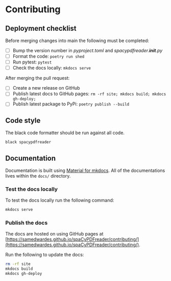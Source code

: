# Contributing

## Deployment checklist

Before merging changes into main the following must be completed:

- [ ] Bump the version number in *pyproject.toml* and *spacypdfreader.__init__.py*
- [ ] Format the code: `poetry run shed`
- [ ] Run pytest: `pytest`
- [ ] Check the docs locally: `mkdocs serve`

After merging the pull request:

- [ ] Create a new release on GitHub
- [ ] Publish latest docs to GitHub pages: `rm -rf site; mkdocs build; mkdocs gh-deploy;`
- [ ] Publish latest package to PyPi: `poetry publish --build`

## Code style

The black code formatter should be run against all code.

```bash
black spacypdfreader
```

## Documentation

Documentation is built using [Material for mkdocs](https://squidfunk.github.io/mkdocs-material/). All of the documentations lives within the `docs/` directory.

### Test the docs locally

To test the docs locally run the following command:

```bash
mkdocs serve
```

### Publish the docs

The docs are hosted on using GitHub pages at [https://samedwardes.github.io/spaCyPDFreader/contributing/](https://samedwardes.github.io/spaCyPDFreader/contributing/).

Run the following to update the docs:

```bash
rm -rf site
mkdocs build
mkdocs gh-deploy
```